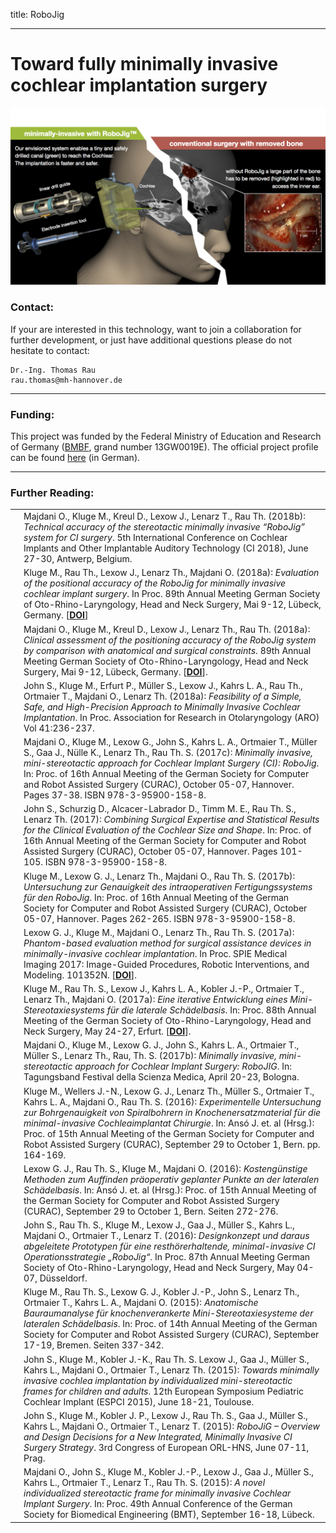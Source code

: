 title: RoboJig

- - -

# Toward fully minimally invasive cochlear implantation surgery
![RoboJig concept overview](10_robojig/robojig_overview.png)


### Contact:
If your are interested in this technology, want to join a collaboration for further development, or just have additional questions please do not hesitate to contact:

    Dr.-Ing. Thomas Rau
    rau.thomas@mh-hannover.de

- - -
### Funding:
This project was funded by the Federal Ministry of Education and Research of Germany ([BMBF](https://www.bmbf.de/), grand number 13GW0019E). The official project profile can be found [here](https://medizintechnologie.de/fileadmin/pdfs/projektsteckbriefe/13GW0019_RoboJig-Projektsteckbrief.pdf) (in German). 
- - - 

### Further Reading:

|    |                                                              |
| -- | ------------------------------------------------------------ |
|    | Majdani O., Kluge M., Kreul D., Lexow J., Lenarz T., Rau Th. (2018b): _Technical accuracy of the stereotactic minimally invasive “RoboJig” system for CI surgery_. 5th International Conference on Cochlear Implants and Other Implantable Auditory Technology (CI 2018), June 27-30, Antwerp, Belgium. |
| [<span class="glyphicon glyphicon-file" aria-hidden="true"></span>](https://www.thieme-connect.de/products/ejournals/pdf/10.1055/s-0038-1639860.pdf) | Kluge M., Rau Th., Lexow J., Lenarz Th., Majdani O. (2018a): _Evaluation of the positional accuracy of the RoboJig for minimally invasive cochlear implant surgery_. In Proc. 89th Annual Meeting German Society of Oto-Rhino-Laryngology, Head and Neck Surgery, Mai 9-12, Lübeck, Germany.  \[[**DOI**](https://www.thieme-connect.de/products/ejournals/abstract/10.1055/s-0038-1639860)\]|
|    | Majdani O., Kluge M., Kreul D., Lexow J., Lenarz Th., Rau Th. (2018a): _Clinical assessment of the positioning accuracy of the RoboJig system by comparison with anatomical and surgical constraints_. 89th Annual Meeting German Society of Oto-Rhino-Laryngology, Head and Neck Surgery, Mai 9-12, Lübeck, Germany. \[[**DOI**](https://www.thieme-connect.de/products/ejournals/abstract/10.1055/s-0038-1639868)\]. |
|    | John S., Kluge M., Erfurt P., Müller S., Lexow J., Kahrs L. A., Rau Th., Ortmaier T., Majdani O., Lenarz Th. (2018a): _Feasibility of a Simple, Safe, and High-Precision Approach to Minimally Invasive Cochlear Implantation_. In Proc. Association for Research in Otolaryngology (ARO) Vol 41:236-237. |
|    | Majdani O., Kluge M., Lexow G., John S., Kahrs L. A., Ortmaier T., Müller S., Gaa J., Nülle K., Lenarz Th., Rau Th. S. (2017c): _Minimally invasive, mini-stereotactic approach for Cochlear Implant Surgery (CI): RoboJig_. In: Proc. of 16th Annual Meeting of the German Society for Computer and Robot Assisted Surgery (CURAC), October 05-07, Hannover. Pages 37-38. ISBN 978-3-95900-158-8. |
|    | John S., Schurzig D., Alcacer-Labrador D., Timm M. E., Rau Th. S., Lenarz Th. (2017): _Combining Surgical Expertise and Statistical Results for the Clinical Evaluation of the Cochlear Size and Shape_. In: Proc. of 16th Annual Meeting of the German Society for Computer and Robot Assisted Surgery (CURAC), October 05-07, Hannover. Pages 101-105. ISBN 978-3-95900-158-8. |
|    | Kluge M., Lexow G. J., Lenarz Th., Majdani O., Rau Th. S. (2017b): _Untersuchung zur Genauigkeit des intraoperativen Fertigungssystems für den RoboJig_. In: Proc. of 16th Annual Meeting of the German Society for Computer and Robot Assisted Surgery (CURAC), October 05-07, Hannover. Pages 262-265. ISBN 978-3-95900-158-8. |
|    | Lexow G. J., Kluge M., Majdani O., Lenarz Th., Rau Th. S. (2017a): _Phantom-based evaluation method for surgical assistance devices in minimally-invasive cochlear implantation_. In Proc. SPIE Medical Imaging 2017: Image-Guided Procedures, Robotic Interventions, and Modeling. 101352N. \[[**DOI**](http://dx.doi.org/10.1117/12.2254381)\]. |
| [<span class="glyphicon glyphicon-file" aria-hidden="true"></span>](http://www.egms.de/static/pdf/journals/cpo/2017-13/cpo001699.pdf)   | Kluge M., Rau Th. S., Lexow J., Kahrs L. A., Kobler J.-P., Ortmaier T., Lenarz Th., Majdani O. (2017a): _Eine iterative Entwicklung eines Mini-Stereotaxiesystems für die laterale Schädelbasis_. In: Proc. 88th Annual Meeting of the German Society of Oto-Rhino-Laryngology, Head and Neck Surgery, May 24-27, Erfurt. \[[**DOI**](http://www.egms.de/static/en/meetings/hno2017/17hno315.shtml)\]. |
|    | Majdani O., Kluge M., Lexow G. J., John S., Kahrs L. A., Ortmaier T., Müller S., Lenarz Th., Rau, Th. S. (2017b): _Minimally invasive, mini-stereotactic approach for Cochlear Implant Surgery: RoboJIG_. In: Tagungsband Festival della Scienza Medica, April 20-23, Bologna. |
|    | Kluge M., Wellers J.-N., Lexow G. J., Lenarz Th., Müller S., Ortmaier T., Kahrs L. A., Majdani O., Rau Th. S. (2016): _Experimentelle Untersuchung zur Bohrgenauigkeit von Spiralbohrern in Knochenersatzmaterial für die minimal-invasive Cochleaimplantat Chirurgie_. In: Ansó J. et. al (Hrsg.): Proc. of 15th Annual Meeting of the German Society for Computer and Robot Assisted Surgery (CURAC), September 29 to October 1, Bern. pp. 164-169. |
|    | Lexow G. J., Rau Th. S., Kluge M., Majdani O. (2016): _Kostengünstige Methoden zum Auffinden präoperativ geplanter Punkte an der lateralen Schädelbasis_. In: Ansó J. et. al (Hrsg.): Proc. of 15th Annual Meeting of the German Society for Computer and Robot Assisted Surgery (CURAC), September 29 to October 1, Bern. Seiten 272-276. |
|    | John S., Rau Th. S., Kluge M., Lexow J., Gaa J., Müller S., Kahrs L., Majdani O., Ortmaier T., Lenarz T. (2016): _Designkonzept und daraus abgeleitete Prototypen für eine resthörerhaltende, minimal-invasive CI Operationsstrategie „RoboJig“_. In Proc. 87th Annual Meeting German Society of Oto-Rhino-Laryngology, Head and Neck Surgery, May 04-07, Düsseldorf. |
|    | Kluge M., Rau Th. S., Lexow G. J., Kobler J.-P., John S., Lenarz Th., Ortmaier T., Kahrs L. A., Majdani O. (2015): _Anatomische Bauraumanalyse für knochenverankerte Mini-Stereotaxiesysteme der lateralen Schädelbasis_. In: Proc. of 14th Annual Meeting of the German Society for Computer and Robot Assisted Surgery (CURAC), September 17-19, Bremen. Seiten 337-342. |
|    | John S., Kluge M., Kobler J.-K., Rau Th. S. Lexow J., Gaa J., Müller S., Kahrs L., Majdani O., Ortmaier T., Lenarz Th. (2015): _Towards minimally invasive cochlea implantation by individualized mini-stereotactic frames for children and adults_. 12th European Symposium Pediatric Cochlear Implant (ESPCI 2015), June 18-21, Toulouse. |
|    | John S., Kluge M., Kobler J. P., Lexow J., Rau Th. S., Gaa J., Müller S., Kahrs L., Majdani O., Ortmaier T., Lenarz T. (2015): _RoboJiG – Overview and Design Decisions for a New Integrated, Minimally Invasive CI Surgery Strategy_. 3rd Congress of European ORL-HNS, June 07-11, Prag. |
|    | Majdani O., John S., Kluge M., Kobler J.-P., Lexow J., Gaa J., Müller S., Kahrs L., Ortmaier T., Lenarz T., Rau Th. S. (2015): _A novel individualized stereotactic frame for minimally invasive Cochlear Implant Surgery_. In: Proc. 49th Annual Conference of the German Society for Biomedical Engineering (BMT), September 16-18, Lübeck. |
